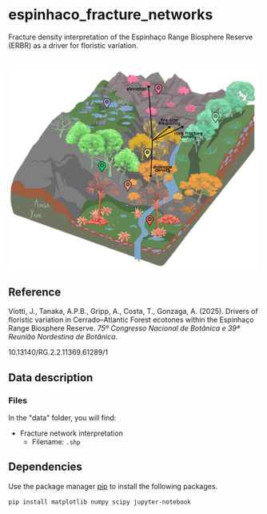 # espinhaco_fracture_networks
Fracture density interpretation of the Espinhaço Range Biosphere Reserve (ERBR) as a driver for floristic variation.

<br>
<img src="./cover/ERBRCNBOT.png" alt="blocodiagrama">

<br/>

## Reference
Viotti, J., Tanaka, A.P.B., Gripp, A., Costa, T., Gonzaga, A. (2025). Drivers of floristic variation in Cerrado–Atlantic Forest ecotones within the Espinhaço Range Biosphere Reserve. *75º Congresso Nacional de Botânica e 39ª Reunião Nordestina de Botânica*.

10.13140/RG.2.2.11369.61289/1

## Data description


### Files

In the "data" folder, you will find:

- Fracture network interpretation
  - Filename: `.shp`

## Dependencies

Use the package manager [pip](https://pip.pypa.io/en/stable/) to install the following packages.

```bash
pip install matplotlib numpy scipy jupyter-notebook
```


